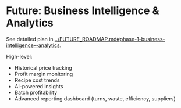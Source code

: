 # Future: Business Intelligence & Analytics

See detailed plan in [../FUTURE_ROADMAP.md#phase-1-business-intelligence--analytics](../FUTURE_ROADMAP.md#phase-1-business-intelligence--analytics).

High-level:
- Historical price tracking
- Profit margin monitoring
- Recipe cost trends
- AI-powered insights
- Batch profitability
- Advanced reporting dashboard (turns, waste, efficiency, suppliers)